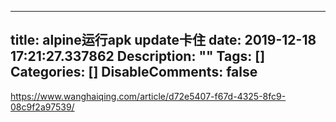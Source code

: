 
---
title: alpine运行apk update卡住
date: 2019-12-18 17:21:27.337862
Description: ""
Tags: []
Categories: []
DisableComments: false
---
https://www.wanghaiqing.com/article/d72e5407-f67d-4325-8fc9-08c9f2a97539/


